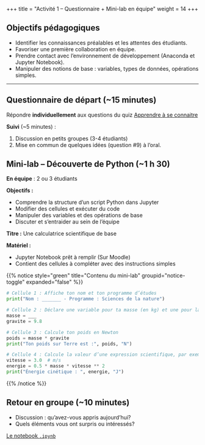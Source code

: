 +++
title = "Activité 1 – Questionnaire + Mini-lab en équipe"
weight = 14
+++

## Objectifs pédagogiques

* Identifier les connaissances préalables et les attentes des étudiants.
* Favoriser une première collaboration en équipe.
* Prendre contact avec l’environnement de développement (Anaconda et Jupyter Notebook).
* Manipuler des notions de base : variables, types de données, opérations simples.

---

## Questionnaire de départ (~15 minutes)

Répondre **individuellement** aux questions du quiz [Apprendre à se connaitre](https://forms.office.com/r/xCsCbJTy4e?origin=lprLink)

**Suivi** (~5 minutes) : 
1. Discussion en petits groupes (3-4 étudiants)
2. Mise en commun de quelques idées (question #9) à l’oral.

## Mini-lab – Découverte de Python (~1 h 30)

**En équipe** : 2 ou 3 étudiants

**Objectifs :**

* Comprendre la structure d’un script Python dans Jupyter
* Modifier des cellules et exécuter du code
* Manipuler des variables et des opérations de base
* Discuter et s’entraider au sein de l’équipe

**Titre :** Une calculatrice scientifique de base

**Matériel :**

* Jupyter Notebook prêt à remplir (Sur Moodle)
* Contient des cellules à compléter avec des instructions simples

<!--
* L’enseignante passe dans les équipes pour observer l’interaction et répondre aux questions.
-->

{{% notice style="green" title="Contenu du mini-lab" groupid="notice-toggle" expanded="false" %}}

```python
# Cellule 1 : Affiche ton nom et ton programme d’études
print("Nom : _______ - Programme : Sciences de la nature")

# Cellule 2 : Déclare une variable pour ta masse (en kg) et une pour la gravité (9.8 m/s^2)
masse = ___
gravite = 9.8

# Cellule 3 : Calcule ton poids en Newton
poids = masse * gravite
print("Ton poids sur Terre est :", poids, "N")

# Cellule 4 : Calcule la valeur d’une expression scientifique, par exemple : énergie cinétique
vitesse = 3.0  # m/s
energie = 0.5 * masse * vitesse ** 2
print("Énergie cinétique : ", energie, "J")
```
{{% /notice %}}


## Retour en groupe (~10 minutes)

* Discussion : qu’avez-vous appris aujourd’hui?
* Quels éléments vous ont surpris ou intéressés?


[Le notebook `.ipynb`](./Mini-lab1_Introduction_Python.ipynb)
